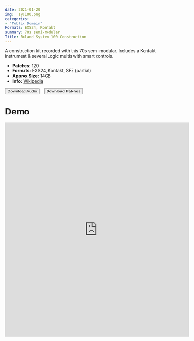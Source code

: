 ```yaml
---
date: 2021-01-20
img:  sys100.png
categories: 
- "Public Domain"
Formats: EXS24, Kontakt
summary: 70s semi-modular 
Title: Roland System 100 Construction  
---
```


A construction kit recorded with this 70s semi-modular. Includes a Kontakt instrument & several Logic multis with smart controls.

-   **Patches**: 120
-   **Formats:** EXS24, Kontakt, SFZ (partial)
-   **Approx Size:** 14GB
-   **Info:** [Wikipedia](https://en.wikipedia.org/wiki/Roland_System_100)

<div class="buttons"> <a href="https://www.dropbox.com/sh/quuxgpyqd8bbba8/AADagGRUP6UGlLYKOklm7o03a?dl=0"> <button>Download Audio</button></a> - <a href="https://github.com/publicsamples/Roland-System-100-Construction-Kit"> <button>Download Patches</button></a></div>



# Demo

<iframe width="600" height="700" src="https://www.modularsamples.com/Demos/demos/sys101.html" frameborder="0" allow="accelerometer; autoplay; clipboard-write; encrypted-media; gyroscope; picture-in-picture" allowfullscreen></iframe>



